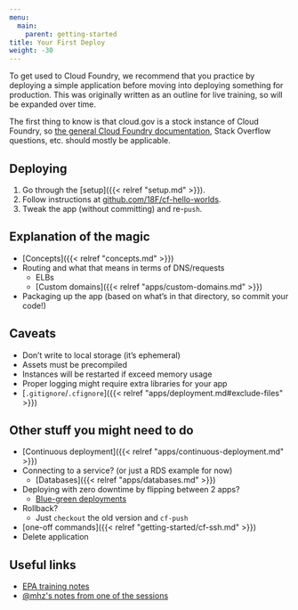 ```yaml
---
menu:
  main:
    parent: getting-started
title: Your First Deploy
weight: -30
---
```


To get used to Cloud Foundry, we recommend that you practice by deploying a simple application before moving into deploying something for production. This was originally written as an outline for live training, so will be expanded over time.

The first thing to know is that cloud.gov is a stock instance of Cloud Foundry, so [the general Cloud Foundry documentation](http://docs.cloudfoundry.org), Stack Overflow questions, etc. should mostly be applicable.

## Deploying

1. Go through the [setup]({{< relref "setup.md" >}}).
1. Follow instructions at [github.com/18F/cf-hello-worlds](https://github.com/18F/cf-hello-worlds#readme).
1. Tweak the app (without committing) and re-`push`.

## Explanation of the magic

* [Concepts]({{< relref "concepts.md" >}})
* Routing and what that means in terms of DNS/requests
    * ELBs
    * [Custom domains]({{< relref "apps/custom-domains.md" >}})
* Packaging up the app (based on what’s in that directory, so commit your code!)

## Caveats

* Don’t write to local storage (it’s ephemeral)
* Assets must be precompiled
* Instances will be restarted if exceed memory usage
* Proper logging might require extra libraries for your app
* [`.gitignore`/`.cfignore`]({{< relref "apps/deployment.md#exclude-files" >}})

## Other stuff you might need to do

* [Continuous deployment]({{< relref "apps/continuous-deployment.md" >}})
* Connecting to a service? (or just a RDS example for now)
    * [Databases]({{< relref "apps/databases.md" >}})
* Deploying with zero downtime by flipping between 2 apps?
    * [Blue-green deployments](http://docs.pivotal.io/pivotalcf/devguide/deploy-apps/blue-green.html)
* Rollback?
    * Just `checkout` the old version and `cf-push`
* [one-off commands]({{< relref "getting-started/cf-ssh.md" >}})
* Delete application

## Useful links

* [EPA training notes](https://docs.google.com/document/d/1HOWUV_cqwyfOXJ_2ssb_FU7pdHjhQGmvi1OKxxN0aCc/edit)
* [@mhz's notes from one of the sessions](https://docs.google.com/document/d/10Ql-HrxVOm7KHld48HiZMSdONuy2TTUnB-bYVna8wz4/edit)
